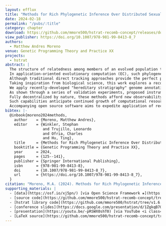 ```yaml
---
layout: efflux
title: "Methods for Rich Phylogenetic Inference Over Distributed Sexual Populations"
date: 2024-02-18
permalink: "/pubs/:title"
category: chapter
download: https://github.com/mmore500/hstrat-recomb-concept/releases/download/v1.1.1/hstrat-recomb-concept.pdf
view_publisher: https://doi.org/10.1007/978-981-99-8413-8_7
authors:
  - Matthew Andres Moreno
venue: Genetic Programming Theory and Practice XX
projects:
  - hstrat
abstract: |
  The structure of relatedness among members of an evolved population tells much of its evolutionary history.
  In application-oriented evolutionary computation (EC), such phylogenetic information can guide algorithm selection and tuning.
  Although traditional direct tracking approaches provide the perfect phylogenetic record, sexual recombination complicates management and analysis of this data.
  Taking inspiration from biological science, this work explores a reconstruction-based approach that uses end-state genetic information to estimate phylogenetic history after the fact.
  We apply recently-developed "hereditary stratigraphy" genome annotations to lineages with sexual recombination to design devices germane to species phylogenies and gene trees.
  As shown through a series of validation experiments, proposed instrumentation can discern genealogical history, population size changes, and selective sweeps.
  Fully decentralized by nature, these methods afford new observability at scale, in particular, for distributed EC systems.
  Such capabilities anticipate continued growth of computational resources available to EC.
  Accompanying open source software aims to expedite application of reconstruction-based phylogenetic analysis where pertinent.
bibtex: |-
  @inbook{moreno2024methods,
    author    = {Moreno, Matthew Andres},
    editor    = {Winkler, Stephan
                 and Trujillo, Leonardo
                 and Ofria, Charles
                 and Hu, Ting},
    title     = {Methods for Rich Phylogenetic Inference Over Distributed Sexual Populations},
    booktitle = {Genetic Programming Theory and Practice XX},
    year      = 2024,
    pages     = {125--141},
    publisher = {Springer International Publishing},
    isbn      = {978-981-99-8413-8},
    doi       = {10.1007/978-981-99-8413-8_7},
    url       = {https://doi.org/10.1007/978-981-99-8413-8_7},
  }
citation: "Moreno, M.A. (2024). Methods for Rich Phylogenetic Inference Over Distributed Sexual Populations. In: Winkler, S., Trujillo, L., Ofria, C., Hu, T. (eds) Genetic Programming Theory and Practice XX. Genetic and Evolutionary Computation. Springer, Singapore. https://doi.org/10.1007/978-981-99-8413-8_7"
supporting_materials: |
  - [data](https://osf.io/xj5pn/) [via Open Science Framework ❋](https://osf.io)
  - [source code](https://github.com/mmore500/hstrat-recomb-concept/tree/master) [via GitHub <i class="icon-github-1"></i>](https://github.com/)
  - [hstrat library code](https://github.com/mmore500/hstrat/tree/v1.6.1) [via GitHub <i class="icon-github-1"></i>](https://github.com/)
  - [conference slides](https://docs.google.com/presentation/d/1ZgkqB70hWHAu_hTCbByTgmZO8KqWdP4e/edit?usp=sharing&ouid=104286302849794528312) [via Google Slides](https://workspace.google.com/products/slides/)
  - [presentation](https://youtu.be/-pRSWX0shT0) [via YouTube <i class="icon-video"></i>](https://youtube.com)
  - [LaTeX source](https://github.com/mmore500/hstrat-recomb-concept/tree/master) [via GitHub <i class="icon-github-1"></i>](https://github.com/)
---
```

